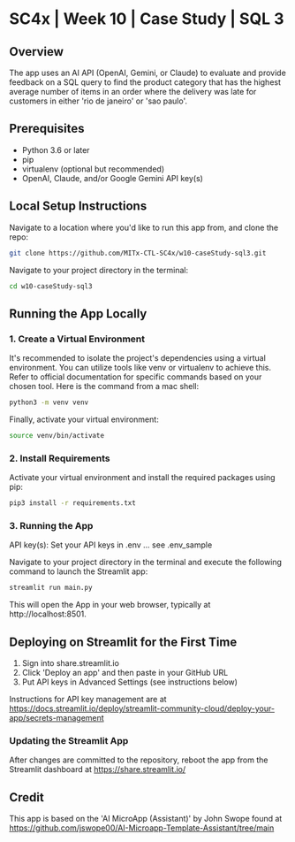 # SC4x | Week 10 | Case Study | SQL 3

## Overview
The app uses an AI API (OpenAI, Gemini, or Claude) to evaluate and provide feedback on a SQL query to find the product category that has the highest average number of items in an order where the delivery was late for customers in either 'rio de janeiro' or 'sao paulo'.

## Prerequisites
- Python 3.6 or later
- pip
- virtualenv (optional but recommended)
- OpenAI, Claude, and/or Google Gemini API key(s)

## Local Setup Instructions

Navigate to a location where you'd like to run this app from, and clone the repo:

```bash
git clone https://github.com/MITx-CTL-SC4x/w10-caseStudy-sql3.git
```

Navigate to your project directory in the terminal:
```bash
cd w10-caseStudy-sql3
```

## Running the App Locally

### 1. Create a Virtual Environment

It's recommended to isolate the project's dependencies using a virtual environment. You can utilize tools like venv or virtualenv to achieve this. Refer to official documentation for specific commands based on your chosen tool. Here is the command from a mac shell:
```bash
python3 -m venv venv
```

Finally, activate your virtual environment:
```bash
source venv/bin/activate
```

### 2. Install Requirements
Activate your virtual environment and install the required packages using pip:
```bash
pip3 install -r requirements.txt
```

### 3. Running the App

API key(s): Set your API keys in .env ... see .env_sample

Navigate to your project directory in the terminal and execute the following command to launch the Streamlit app:
```bash
streamlit run main.py
```

This will open the App in your web browser, typically at http://localhost:8501.

## Deploying on Streamlit for the First Time

1. Sign into share.streamlit.io
2. Click 'Deploy an app' and then paste in your GitHub URL
3. Put API keys in Advanced Settings (see instructions below)

Instructions for API key management are at https://docs.streamlit.io/deploy/streamlit-community-cloud/deploy-your-app/secrets-management

### Updating the Streamlit App

After changes are committed to the repository, reboot the app from the Streamlit dashboard at https://share.streamlit.io/

## Credit
This app is based on the 'AI MicroApp (Assistant)' by John Swope found at https://github.com/jswope00/AI-Microapp-Template-Assistant/tree/main
